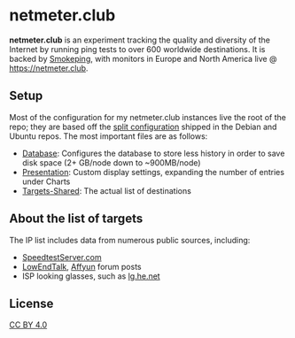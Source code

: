 # netmeter.club

**netmeter.club** is an experiment tracking the quality and diversity of the Internet by running ping tests to over 600 worldwide destinations. It is backed by [Smokeping](https://oss.oetiker.ch/smokeping/), with monitors in Europe and North America live @ https://netmeter.club.

## Setup

Most of the configuration for my netmeter.club instances live the root of the repo; they are based off the [split configuration](https://salsa.debian.org/debian/smokeping/blob/master/debian/split_config) shipped in the Debian and Ubuntu repos. The most important files are as follows:

- [Database](./Database): Configures the database to store less history in order to save disk space (2+ GB/node down to ~900MB/node)
- [Presentation](./Presentation): Custom display settings, expanding the number of entries under Charts
- [Targets-Shared](./Targets-Shared): The actual list of destinations

## About the list of targets

The IP list includes data from numerous public sources, including:

- [SpeedtestServer.com](https://www.speedtestserver.com/)
- [LowEndTalk](https://lowendtalk.com), [Affyun](https://affyun.com/) forum posts
- ISP looking glasses, such as [lg.he.net](https://lg.he.net)

## License

[CC BY 4.0](./LICENSE.txt)
